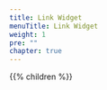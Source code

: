 ```yaml
---
title: Link Widget
menuTitle: Link Widget
weight: 1
pre: ""
chapter: true
---
```


{{% children %}}
